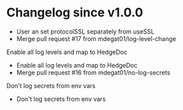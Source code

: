 # Changelog since v1.0.0
- User an set protocolSSL separately from useSSL 
- Merge pull request #17 from mdegat01/log-level-change

Enable all log levels and map to HedgeDoc 
- Enable all log levels and map to HedgeDoc 
- Merge pull request #16 from mdegat01/no-log-secrets

Don't log secrets from env vars 
- Don't log secrets from env vars 
